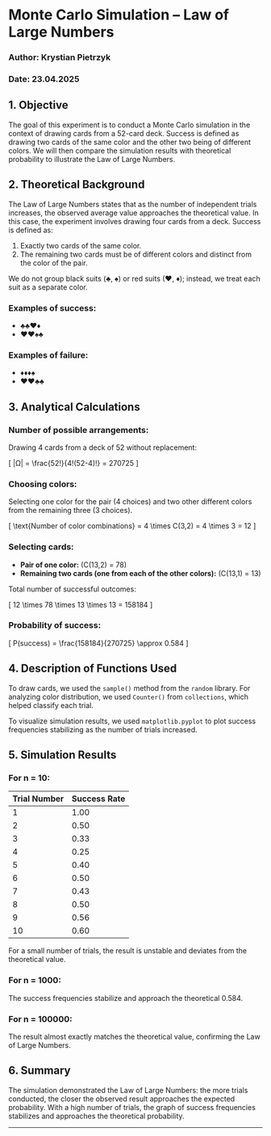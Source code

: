 # Monte Carlo Simulation – Law of Large Numbers

### Author: Krystian Pietrzyk  
### Date: 23.04.2025  

## 1. Objective

The goal of this experiment is to conduct a Monte Carlo simulation in the context of drawing cards from a 52-card deck. Success is defined as drawing two cards of the same color and the other two being of different colors. We will then compare the simulation results with theoretical probability to illustrate the Law of Large Numbers.

## 2. Theoretical Background

The Law of Large Numbers states that as the number of independent trials increases, the observed average value approaches the theoretical value. In this case, the experiment involves drawing four cards from a deck. Success is defined as:

1. Exactly two cards of the same color.
2. The remaining two cards must be of different colors and distinct from the color of the pair.

We do not group black suits (♣, ♠) or red suits (♥, ♦); instead, we treat each suit as a separate color.

### Examples of success:
- ♣♣♥♦
- ♥♥♠♣

### Examples of failure:
- ♦♦♦♠
- ♥♥♣♣

## 3. Analytical Calculations

### Number of possible arrangements:
Drawing 4 cards from a deck of 52 without replacement:



\[
|Ω| = \frac{52!}{4!(52-4)!} = 270725
\]



### Choosing colors:
Selecting one color for the pair (4 choices) and two other different colors from the remaining three (3 choices).



\[
\text{Number of color combinations} = 4 \times C(3,2) = 4 \times 3 = 12
\]



### Selecting cards:
- **Pair of one color:** \(C(13,2) = 78\)
- **Remaining two cards (one from each of the other colors):** \(C(13,1) = 13\)

Total number of successful outcomes:



\[
12 \times 78 \times 13 \times 13 = 158184
\]



### Probability of success:



\[
P(success) = \frac{158184}{270725} \approx 0.584
\]



## 4. Description of Functions Used

To draw cards, we used the `sample()` method from the `random` library. For analyzing color distribution, we used `Counter()` from `collections`, which helped classify each trial.

To visualize simulation results, we used `matplotlib.pyplot` to plot success frequencies stabilizing as the number of trials increased.

## 5. Simulation Results

### For n = 10:

| Trial Number | Success Rate |
|-------------|-------------|
| 1           | 1.00        |
| 2           | 0.50        |
| 3           | 0.33        |
| 4           | 0.25        |
| 5           | 0.40        |
| 6           | 0.50        |
| 7           | 0.43        |
| 8           | 0.50        |
| 9           | 0.56        |
| 10          | 0.60        |

For a small number of trials, the result is unstable and deviates from the theoretical value.

### For n = 1000:
The success frequencies stabilize and approach the theoretical 0.584.

### For n = 100000:
The result almost exactly matches the theoretical value, confirming the Law of Large Numbers.

## 6. Summary

The simulation demonstrated the Law of Large Numbers: the more trials conducted, the closer the observed result approaches the expected probability. With a high number of trials, the graph of success frequencies stabilizes and approaches the theoretical probability.

---

